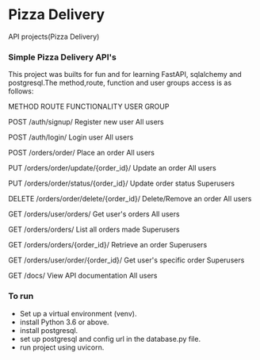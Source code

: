 # Pizza Delivery
API projects(Pizza Delivery)
### Simple Pizza Delivery API's
This project was builts for fun and for learning FastAPI, sqlalchemy and postgresql.The method,route, function and user groups access is as follows:

METHOD        ROUTE                               FUNCTIONALITY	                USER GROUP

POST	     /auth/signup/                         Register new user	             All users

POST	     /auth/login/	                        Login user	                    All users

POST	     /orders/order/	                      Place an order	                All users

PUT	       /orders/order/update/{order_id}/	    Update an order	                All users

PUT	       /orders/order/status/{order_id}/	    Update order status	            Superusers

DELETE	   /orders/order/delete/{order_id}/	    Delete/Remove an order	        All users

GET	       /orders/user/orders/	                Get user's orders	              All users

GET	       /orders/orders/	                    List all orders made	          Superusers

GET	       /orders/orders/{order_id}/	          Retrieve an order	              Superusers

GET	       /orders/user/order/{order_id}/	      Get user's specific order	      Superusers

GET	      /docs/	                              View API documentation	        All users



### To run 
- Set up a virtual environment (venv).
- install Python 3.6 or above.
- install postgresql.
- set up postgresql and config url in the database.py file.
- run project using uvicorn.
